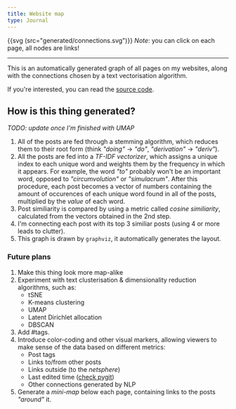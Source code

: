 ```yaml
---
title: Website map
type: Journal
---
```


{{svg (src="generated/connections.svg")}}
*Note*: you can click on each page, all nodes are links!

---

This is an automatically generated graph of all
pages on my websites, along with the connections
chosen by a text vectorisation algorithm.

If you're interested, you can read the
[source code](https://github.com/Wint3rmute/Wint3rmute.github.io/blob/master/related_generator//).


## How is this thing generated?

*TODO: update once I'm finished with UMAP*

1. All of the posts are fed through a stemming algorithm, which reduces them
   to their root form (think *"doing"* -> *"do"*, *"derivation"* -> *"deriv"*).
2. All the posts are fed into a *TF-IDF vectorizer*, which assigns a unique
   index to each unique word and weights them by the frequency in which it appears.
   For example, the word *"to"* probably won't be an important word, opposed to
   *"circumvolution"* or *"simulacrum"*. After this procedure, each post becomes
   a vector of numbers containing the amount of occurences of each unique word
   found in all of the posts, multiplied by the *value* of each word.
3. Post similiarity is compared by using a metric called *cosine similiarity*,
   calculated from the vectors obtained in the 2nd step.
4. I'm connecting each post with its top 3 similiar posts (using 4 or more leads to clutter).
5. This graph is drawn by `graphviz`, it automatically generates the layout.


### Future plans

1. Make this thing look more map-alike
2. Experiment with text clusterisation & dimensionality reduction algorithms, such as:
    - tSNE
    - K-means clustering
    - UMAP
    - Latent Dirichlet allocation
    - DBSCAN
3. Add #tags. 
4. Introduce color-coding and other visual markers, allowing viewers to make sense of the data based on different metrics:
    - Post tags
    - Links to/from other posts
    - Links outside (to the *netsphere*)
    - Last edited time ([check pygit](https://www.pygit2.org/index.html)) 
    - Other connections generated by NLP
5. Generate a *mini-map* below each page, containing links to the posts *"around"* it.
